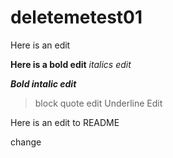 # deletemetest01

Here is an edit

**Here is a bold edit**
*italics edit*

***Bold intalic edit***
> block quote edit
<span style="text-decoration:uderline">Underline Edit</span>

Here is an edit to README

change
